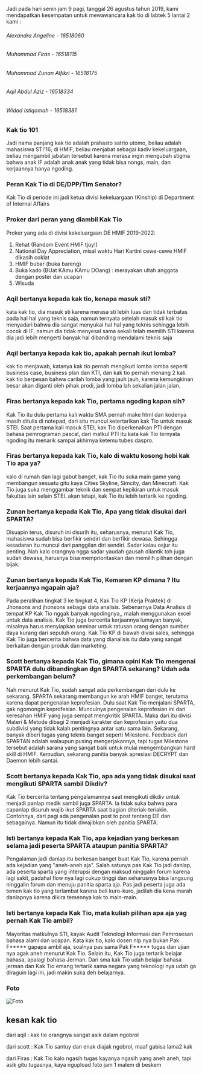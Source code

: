 Jadi pada hari senin jam 9 pagi, tanggal 26 agustus tahun 2019, kami mendapatkan kesempatan untuk mewawancara kak tio di labtek 5 lantai 2
kami :
###### Alexandra Angeline - 16518060
###### Muhammad Firas - 16518115
###### Muhammad Zunan Alfikri - 16518175
###### Aqil Abdul Aziz - 16518334
###### Widad Istiqomah - 16518381

### Kak tio 101
Jadi nama panjang kak tio adalah prahasto satrio utomo, beliau adalah mahasiswa STI'16, di HMIF, beliau menjabat sebagai kadiv kekeluargaan, beliau mengambil jabatan tersebut karena merasa ingin mengubah stigma bahwa anak IF adalah anak anak yang tidak bisa nongs, main, dan kerjaannya hanya ngoding. 

### Peran Kak Tio di DE/DPP/Tim Senator?
Kak Tio di periode ini jadi ketua divisi kekeluargaan (Kinship) di Department of Internal Affairs

### Proker dari peran yang diambil Kak Tio
Proker yang ada di divisi kekeluargaan DE HMIF 2019-2022:
1. Rehat (Random Event HMIF tjuy!)
2. National Day Appreciation, misal waktu Hari Kartini cewe-cewe HMIF dikasih coklat
3. HMIF bubar (buka bareng)
4. Buka kado (BUat KAmu KAmu DOang) : merayakan ultah anggota dengan poster dan ucapan
5. Wisuda


### Aqil bertanya kepada kak tio, kenapa masuk sti?
kata kak tio, dia masuk sti karena merasa sti lebih luas dan tidak terbatas pada hal hal yang teknis saja, namun ternyata setelah masuk sti kak tio menyadari bahwa dia sangat menyukai hal hal yang teknis sehingga lebih cocok di IF, namun dia tidak menyesal sama sekali telah memilih STI karena dia jadi lebih mengerti banyak hal dibanding mendalami teknis saja

### Aqil bertanya kepada kak tio, apakah pernah ikut lomba?
kak tio menjawab, katanya kak tio pernah mengikuti lomba lomba seperti business case, business plan dan KTI, dan kak tio pernah menang 2 kali. kak tio berpesan bahwa carilah lomba yang jauh jauh, karena kemungkinan besar akan diganti oleh pihak prodi, jadi lomba lah sekalian jalan jalan.

### Firas bertanya kepada kak Tio, pertama ngoding kapan sih?
Kak Tio itu dulu pertama kali waktu SMA pernah make html dan kodenya masih ditulis di notepad, dari situ muncul ketertarikan kak Tio untuk masuk STEI. Saat pertama kali masuk STEI, kak Tio diperkenalkan PTI dengan bahasa pemrograman pascal, dari matkul PTI itu kata kak Tio ternyata ngoding itu menarik sampai akhirnya ketemu tubes daspro.

### Firas bertanya kepada kak Tio, kalo di waktu kosong hobi kak Tio apa ya?
kalo di rumah dan lagi gabut banget, kak Tio itu suka main game yang membangun sesuatu gitu kaya Cities Skyline, Simcity, dan Minecraft. Kak Tio juga suka menggambar teknik dan sempat kepikiran untuk masuk fakultas lain selain STEI. akan tetapi, kak Tio itu lebih tertarik ke ngoding.

### Zunan bertanya kepada Kak Tio, Apa yang tidak disukai dari SPARTA?
Disuapin terus, disuruh ini disurih itu, seharusnya, menurut Kak Tio, mahasiswa sudah bisa berfikir sendiri dan berfikir dewasa. Sehingga kesadaran itu muncul dari panggilan diri sendiri. Sadar kalau osjur itu penting. Nah kalo orangnya ngga sadar yaudah gausah dilantik toh juga sudah dewasa, harusnya bisa memprioritaskan dan memilih pilihan dengan bijak.

### Zunan bertanya kepada Kak Tio, Kemaren KP dimana ? Itu kerjaannya ngapain aja?
Pada peralihan tingkat 3 ke tingkat 4, Kak Tio KP (Kerja Praktek) di Jhonsons and jhonsons sebagai data analisis. Sebenarnya Data Analisis di tempat KP Kak Tio nggak banyak ngodingnya,, malah menggunakan excel untuk data analisis. Kak Tio juga bercerita kerjaannya lumayan banyak, misalnya harus menyiapkan seminar untuk ratusan orang dengan sumber daya kurang dari sepuluh orang. Kak Tio KP di bawah divisi sales, sehingga Kak Tio juga bercerita bahwa data yang dianalisis itu data yang sangat berkaitan dengan produk dan marketing.

### Scott bertanya kepada Kak Tio, gimana opini Kak Tio mengenai SPARTA dulu dibandingkan dgn SPARTA sekarang? Udah ada perkembangan belum? 
Nah menurut Kak Tio, sudah sangat ada perkembangan dari dulu ke sekarang. SPARTA sekarang membangun ke arah HMIF banget, terutama karena dapat pengenalan keprofesian. Dulu saat Kak Tio menjalani SPARTA, gak ngomongin keprofesian. Munculnya pengenalan keprofesian ini dari keresahan HMIF yang juga sempat mengkritik SPARTA. Maka dari itu divisi Materi & Metode dibagi 2 menjadi karakter dan keprofesian yaitu dua subdivisi yang tidak kalah pentingnya antar satu sama lain. Sekarang, banyak diberi tugas yang teknis banget seperti Milestone. Feedback dari SPARTAN adalah walaupun pusing mengerjakannya, tapi tugas Milestone tersebut adalah sarana yang sangat baik untuk mulai mengembangkan hard skill di HMIF. Kemudian, sekarang panitia banyak apresiasi DECRYPT dan Daemon lebih santai. 

### Scott bertanya kepada Kak Tio, apa ada yang tidak disukai saat mengikuti SPARTA sambil Dikdiv? 
Kak Tio bercerita tentang pengalamannya saat mengikuti dikdiv untuk menjadi panlap medik sambil juga SPARTA. Ia tidak suka bahwa para capanlap disuruh wajib ikut SPARTA saat bagian diteriak-teriakin. Contohnya, dari pagi ada pengenalan post to post tentang DE dan sebagainya. Namun itu tidak diwajibkan oleh panitia SPARTA. 

### Isti bertanya kepada Kak Tio, apa kejadian yang berkesan selama jadi peserta SPARTA ataupun panitia SPARTA?
Pengalaman jadi danlap itu berkesan banget buat Kak Tio, karena pernah ada kejadian yang "aneh-aneh aja". Salah satunya pas Kak Tio jadi danlap, ada peserta sparta yang interupsi dengan maksud ninggalin forum karena lagi sakit, padahal flow nya lagi cukup tinggi dan seharusnya bisa langsung ninggalin forum dan menuju panitia sparta aja. Pas jadi peserta juga ada temen kak tio yang terlambat karena beli kuro-kuro, jadilah dia kena marah danlapnya karena dikira temennya kak to main-main. 

### Isti bertanya kepada Kak Tio, mata kuliah pilihan apa aja yag pernah Kak Tio ambil?
Mayoritas matkulnya STI, kayak Audit Teknologi Informasi dan Pemrosesan bahasa alami dan ucapan. Kata kak tio, kalo dosen nlp nya bukan Pak F***** gapapa ambil aja, soalnya pas sama Pak F***** tugas dan ujian nya agak aneh menurut Kak Tio. Selain itu, Kak Tio juga tertarik belajar bahasa, apalagi bahasa Jerman. Dari sma kak Tio udah belajar bahasa jerman dan Kak Tio emang tertarik sama negara yang teknologi nya udah ga diraguin lagi ini, jadi makin suka deh belajarnya.

### Foto
![Foto](16518060-16518115-16518175-16518334-16518381.jpg)

## kesan kak tio

dari aqil : kak tio orangnya sangat asik dalam ngobrol

dari scott : Kak Tio santuy dan enak diajak ngobrol, maaf gabisa lama2 kak 

dari Firas : Kak Tio kalo ngasih tugas kayanya ngasih yang aneh aneh, tapi asik gitu tugasnya, kaya ngupload foto jam 1 malem di beskem
